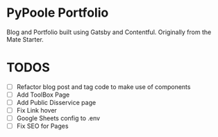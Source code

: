 # PyPoole Portfolio

Blog and Portfolio built using Gatsby and Contentful.
Originally from the Mate Starter.

# TODOS
- [ ] Refactor blog post and tag code to make use of components
- [ ] Add ToolBox Page
- [ ] Add Public Disservice page
- [ ] Fix Link hover
- [ ] Google Sheets config to .env
- [ ] Fix SEO for Pages